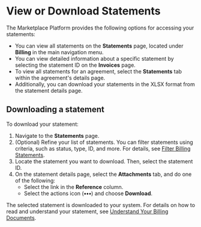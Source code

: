 # View or Download Statements

The Marketplace Platform provides the following options for accessing your statements:

* You can view all statements on the **Statements** page, located under **Billing** in the main navigation menu.&#x20;
* You can view detailed information about a specific statement by selecting the statement ID on the **Invoices** page.
* To view all statements for an agreement, select the **Statements** tab within the agreement's details page. &#x20;
* Additionally, you can download your statements in the XLSX format from the statement details page.

## Downloading a statement

To download your statement:

1. Navigate to the **Statements** page.
2. (Optional) Refine your list of statements. You can filter statements using criteria, such as status, type, ID, and more. For details, see [Filter Billing Statements](../../../billing/statements/filter-billing-statements.md).
3. Locate the statement you want to download. Then, select the statement ID.&#x20;
4. On the statement details page, select the **Attachments** tab, and do one of the following:
   * Select the link in the **Reference** column.
   * Select the actions icon (**•••**) and choose **Download**.&#x20;

The selected statement is downloaded to your system. For details on how to read and understand your statement, see [Understand Your Billing Documents](../../../billing/understand-your-billing-documents/).
